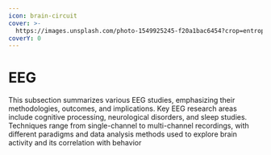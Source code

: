 ```yaml
---
icon: brain-circuit
cover: >-
  https://images.unsplash.com/photo-1549925245-f20a1bac6454?crop=entropy&cs=srgb&fm=jpg&ixid=M3wxOTcwMjR8MHwxfHNlYXJjaHwzfHxOZXVyb3xlbnwwfHx8fDE3MzAwODkwNDd8MA&ixlib=rb-4.0.3&q=85
coverY: 0
---
```


# EEG

This subsection summarizes various EEG studies, emphasizing their methodologies, outcomes, and implications. Key EEG research areas include cognitive processing, neurological disorders, and sleep studies. Techniques range from single-channel to multi-channel recordings, with different paradigms and data analysis methods used to explore brain activity and its correlation with behavior
